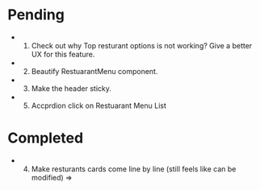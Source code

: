 # Pending
- 1. Check out why Top resturant options is not working? Give a better UX for this feature.
- 2. Beautify RestuarantMenu component.
- 3. Make the header sticky.
- 5. Accprdion click on Restuarant Menu List


# Completed
- 4. Make resturants cards come line by line (still feels like can be modified)
    =><div className="grid grid-cols-[repeat(auto-fill,minmax(240px,1fr))] gap-4 m-4">
    </div>
